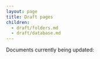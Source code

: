 ```yaml
---
layout: page
title: Draft pages
children:
  - draft/folders.md
  - draft/database.md
---
```


Documents currently being updated:
